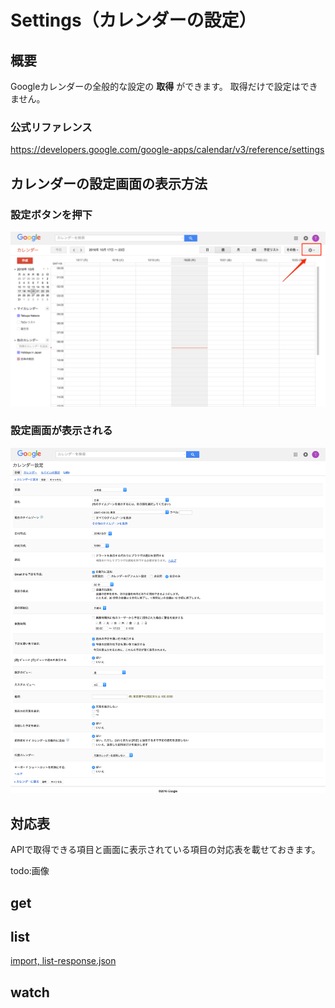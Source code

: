 # Settings（カレンダーの設定）

## 概要
Googleカレンダーの全般的な設定の **取得** ができます。
取得だけで設定はできません。

### 公式リファレンス
https://developers.google.com/google-apps/calendar/v3/reference/settings


## カレンダーの設定画面の表示方法

### 設定ボタンを押下
![設定ボタンを押下](./img/calendar-settings1-guide.png)

### 設定画面が表示される
![設定画面を表示](./img/calendar-settings2-org.png)


## 対応表
APIで取得できる項目と画面に表示されている項目の対応表を載せておきます。



todo:画像


## get


## list

[import, list-response.json](./src/list-response.json)

## watch

